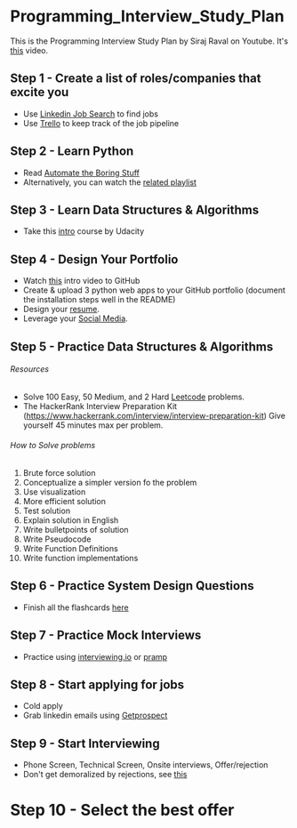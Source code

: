 # Programming_Interview_Study_Plan
This is the Programming Interview Study Plan by Siraj Raval on Youtube. It's [this](https://youtu.be/sMkMr2455mk) video.

## Step 1 - Create a list of roles/companies that excite you

- Use [Linkedin Job Search](https://linkedin.com) to find jobs
- Use [Trello](http://trello.com) to keep track of the job pipeline

## Step 2 - Learn Python

- Read [Automate the Boring Stuff](https://automatetheboringstuff.com/)
- Alternatively, you can watch the [related playlist](https://www.youtube.com/watch?v=1F_OgqRuSdI&list=PL0-84-yl1fUnRuXGFe_F7qSH1LEnn9LkW)

## Step 3 - Learn Data Structures & Algorithms

- Take this [intro](https://www.udacity.com/course/data-structures-and-algorithms-in-python--ud513) course by Udacity

## Step 4 - Design Your Portfolio

- Watch [this](https://www.youtube.com/watch?v=Loav1kbA640) intro video to GitHub
- Create & upload 3 python web apps to your GitHub portfolio (document the installation steps well in the README)
- Design your [resume](https://www.youtube.com/watch?v=nMK94JlKRb4). 
- Leverage your [Social Media](https://www.youtube.com/watch?v=PulyGf6trOk). 

## Step 5 - Practice Data Structures & Algorithms

###### Resources
- Solve 100 Easy, 50 Medium, and 2 Hard [Leetcode](http://leetcode.com) problems.
- The HackerRank Interview Preparation Kit (https://www.hackerrank.com/interview/interview-preparation-kit)
  Give yourself 45 minutes max per problem.

###### How to Solve problems
1. Brute force solution
2. Conceptualize a simpler version fo the problem
3. Use visualization
4. More efficient solution
5. Test solution
6. Explain solution in English 
7. Write bulletpoints of solution
8. Write Pseudocode
9. Write Function Definitions
10. Write function implementations

## Step 6 - Practice System Design Questions

- Finish all the flashcards [here](https://github.com/donnemartin/system-design-primer#master-slave-replication) 

## Step 7 - Practice Mock Interviews

- Practice using [interviewing.io](http://interviewing.io) or [pramp](https://www.pramp.com/) 

## Step 8 - Start applying for jobs

- Cold apply
- Grab linkedin emails using [Getprospect](http://getprospect.io)

## Step 9 - Start Interviewing
- Phone Screen, Technical Screen, Onsite interviews, Offer/rejection
- Don't get demoralized by rejections, see [this](http://rejected.us) 

# Step 10 - Select the best offer
